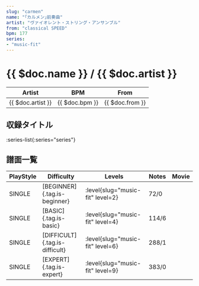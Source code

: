 ```yaml
---
slug: "carmen"
name: "｢カルメン｣前奏曲"
artist: "ヴァイオレント・ストリング・アンサンブル"
from: "classical SPEED"
bpm: 177
series:
- "music-fit"
---
```


# {{ $doc.name }} / {{ $doc.artist }}

|Artist|BPM|From|
|------|---|----|
|{{ $doc.artist }}|{{ $doc.bpm }}|{{ $doc.from }}|

## 収録タイトル

:series-list{:series="series"}

## 譜面一覧

|PlayStyle|Difficulty|Levels|Notes|Movie|
|---------|----------|------|-----|-----|
|SINGLE|[BEGINNER]{.tag.is-beginner}|<div class="field is-grouped is-grouped-multiline"> :level{slug="music-fit" level=2}</div>|72/0||
|SINGLE|[BASIC]{.tag.is-basic}|<div class="field is-grouped is-grouped-multiline"> :level{slug="music-fit" level=4}</div>|114/6||
|SINGLE|[DIFFICULT]{.tag.is-difficult}|<div class="field is-grouped is-grouped-multiline"> :level{slug="music-fit" level=6}</div>|288/1||
|SINGLE|[EXPERT]{.tag.is-expert}|<div class="field is-grouped is-grouped-multiline"> :level{slug="music-fit" level=9}</div>|383/0||
